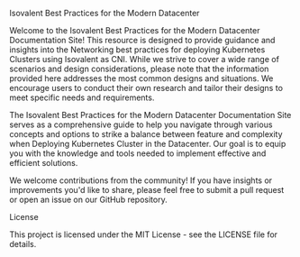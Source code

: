 Isovalent Best Practices for the Modern Datacenter

Welcome to the Isovalent Best Practices for the Modern Datacenter Documentation Site! 
This resource is designed to provide guidance and insights into the Networking best practices for deploying Kubernetes Clusters using Isovalent as CNI. While we strive to cover a wide range of scenarios and design considerations, please note that the information provided here addresses the most common designs and situations. We encourage users to conduct their own research and tailor their designs to meet specific needs and requirements.

The Isovalent Best Practices for the Modern Datacenter Documentation Site serves as a comprehensive guide to help you navigate through various concepts and options to strike a balance between feature and complexity when Deploying Kubernetes Cluster in the Datacenter. 
Our goal is to equip you with the knowledge and tools needed to implement effective and efficient solutions.

We welcome contributions from the community! If you have insights or improvements you'd like to share, please feel free to submit a pull request or open an issue on our GitHub repository.

License

This project is licensed under the MIT License - see the LICENSE file for details.
